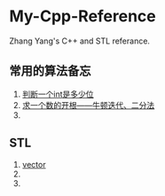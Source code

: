 # My-Cpp-Reference

Zhang Yang's C++ and STL referance.

## 常用的算法备忘

1. [判断一个int是多少位](https://github.com/zyzisyz/My-Cpp-Reference/tree/master/code/001.cpp)
2. [求一个数的开根——牛顿迭代、二分法]()
3. []()

## STL

1. [vector](https://github.com/zyzisyz/My-Cpp-Reference/tree/master/STL/vector.md)
2. []()
3. []()